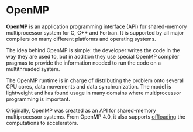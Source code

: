 # OpenMP

**OpenMP** is an application programming interface (API) for shared-memory
multiprocessor system for C, C++ and Fortran. It is supported by all major
compilers on many different platforms and operating systems.

The idea behind OpenMP is simple: the developer writes the code in the way they
are used to, but in addition they use special OpenMP compiler pragmas to provide
the information needed to run the code on a multithreaded system.

The OpenMP runtime is in charge of distributing the problem onto several CPU
cores, data movements and data synchronization. The model is lightweight and has
found usage in many domains where multiprocessor programming is important.

Originally, OpenMP was created as an API for shared-memory multiprocessor
systems. From OpenMP 4.0, it also supports [offloading](Offloading.md)
the computations to accelerators.
